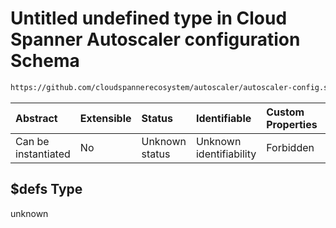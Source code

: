 # Untitled undefined type in Cloud Spanner Autoscaler configuration Schema

```txt
https://github.com/cloudspannerecosystem/autoscaler/autoscaler-config.schema.json#/$defs
```



| Abstract            | Extensible | Status         | Identifiable            | Custom Properties | Additional Properties | Access Restrictions | Defined In                                                                                                                                       |
| :------------------ | :--------- | :------------- | :---------------------- | :---------------- | :-------------------- | :------------------ | :----------------------------------------------------------------------------------------------------------------------------------------------- |
| Can be instantiated | No         | Unknown status | Unknown identifiability | Forbidden         | Allowed               | none                | [autoscaler-config.schema.json\*](../../usr/local/google/home/nielm/spanner/autoscaler/out/autoscaler-config.schema.json "open original schema") |

## $defs Type

unknown
